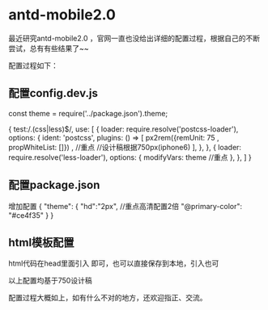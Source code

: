 # antd-mobile2.0
最近研究antd-mobile2.0 ，官网一直也没给出详细的配置过程，根据自己的不断尝试，总有有些结果了~~


配置过程如下：

## 配置config.dev.js


const theme = require('../package.json').theme;

{
            test:/\.(css|less)$/,
            use: [
              {
                loader: require.resolve('postcss-loader'),
                options: {
                  ident: 'postcss',
                  plugins: () => [
                    px2rem({remUnit: 75 , propWhiteList: []}) ,    //重点    //设计稿根据750px(iphone6)
                  ],
                },
              },
              {
                loader: require.resolve('less-loader'),
                options: {
                  modifyVars: theme //重点
                },
              },
             ]
}
              
## 配置package.json

增加配置
{
  "theme": {
    "hd":"2px", //重点高清配置2倍
    "@primary-color": "#ce4f35"
  }
}


## html模板配置

html代码在head里面引入 <script src="http://g.tbcdn.cn/mtb/lib-flexible/0.3.4/??flexible_css.js,flexible.js"></script> 即可，也可以直接保存到本地，引入也可
              


以上配置均基于750设计稿


配置过程大概如上，如有什么不对的地方，还欢迎指正、交流。
